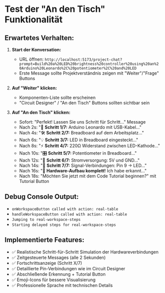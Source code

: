 # Test der "An den Tisch" Funktionalität

## Erwartetes Verhalten:

1. **Start der Konversation:**
   - URL öffnen: `http://localhost:5173/project-chat?prompt=Build%20a%20LED%20brightness%20controller%20using%20an%20Arduino%20Leonardo%2C%20potentiometer%2C%20and%20LED`
   - Erste Message sollte Projektverständnis zeigen mit "Weiter"/"Frage" Buttons

2. **Auf "Weiter" klicken:**
   - Komponenten-Liste sollte erscheinen
   - "Circuit Designer" / "An den Tisch" Buttons sollten sichtbar sein

3. **Auf "An den Tisch" klicken:**
   - Sofort: "Perfekt! Lassen Sie uns Schritt für Schritt..." Message
   - Nach 2s: "🔌 **Schritt 1/7:** Arduino Leonardo mit USB-Kabel..."
   - Nach 4s: "🛠️ **Schritt 2/7:** Breadboard auf dem Arbeitsplatz..."
   - Nach 6s: "💡 **Schritt 3/7:** LED in Breadboard eingesteckt..."
   - Nach 8s: "⚡ **Schritt 4/7:** 220Ω Widerstand zwischen LED-Kathode..."
   - Nach 10s: "🎛️ **Schritt 5/7:** Potentiometer in Breadboard..."
   - Nach 12s: "🔗 **Schritt 6/7:** Stromversorgung: 5V und GND..."
   - Nach 14s: "📡 **Schritt 7/7:** Signal-Verbindungen: Pin 9 → LED..."
   - Nach 16s: "🎉 **Hardware-Aufbau komplett!** Ich habe erkannt..."
   - Nach 18s: "Möchten Sie jetzt mit dem Code Tutorial beginnen?" mit Tutorial Button

## Debug Console Output:
- `onWorkspaceButton called with action: real-table`
- `handleWorkspaceButton called with action: real-table`
- `Jumping to real-workspace-steps`
- `Starting delayed steps for real-workspace-steps`

## Implementierte Features:
- ✅ Realistische Schritt-für-Schritt Simulation der Hardwareverbindungen
- ✅ Zeitgesteuerte Messages (alle 2 Sekunden)
- ✅ Fortschrittsanzeige (Schritt X/7)
- ✅ Detaillierte Pin-Verbindungen wie im Circuit Designer
- ✅ Abschließende Erkennung + Tutorial Button
- ✅ Emoji-Icons für bessere Visualisierung
- ✅ Professionelle Sprache mit technischen Details
